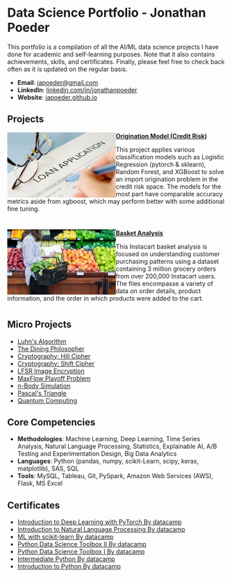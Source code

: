 
# Data Science Portfolio - Jonathan Poeder
This portfolio is a compilation of all the AI/ML data science projects I have done for academic and self-learning purposes. Note that it also contains achievements, skills, and certificates. Finally, please feel free to check back often as it is updated on the regular basis.

- **Email**: [japoeder@gmail.com](mailto:japoeder@gmail.com)
- **LinkedIn**: [linkedin.com/in/jonathanpoeder](https://www.linkedin.com/in/jonathanpoeder/)
- **Website**: [japoeder.github.io](https://japoeder.github.io)

<!--
## Achievements
- Example 1
- Example 2
-->

## Projects

<img align="left" width="250" height="150" src="https://github.com/japoeder/Portfolio/blob/master/Images/loanapp.jpg"> **[Origination Model (Credit Risk)](https://github.com/japoeder/Origination-Model-Project)** 

This project applies various classification models such as Logistic Regression (pytorch & sklearn), Random Forest, and XGBoost to solve an import origination problem in the credit risk space. The models for the most part have comparable accuracy metrics aside from xgboost, which may perform better with some additional fine tuning.

#


<img align="left" width="250" height="150" src="https://github.com/japoeder/Portfolio/blob/master/Images/groceries.jpeg"> **[Basket Analysis](https://github.com/japoeder/Basket-Analysis)**

This Instacart basket analysis is focused on understanding customer purchasing patterns using a dataset containing 3 million grocery orders from over 200,000 Instacart users. The files encompasse a variety of data on order details, product information, and the order in which products were added to the cart.

#

## Micro Projects

- [Luhn's Algorithm](https://github.com/japoeder/micro_projects/tree/master/luhns_algorithm)
- [The Dining Philosopher](https://github.com/japoeder/micro_projects/tree/master/dining_philosopher)
- [Cryptography: Hill Cipher](https://github.com/japoeder/micro_projects/tree/master/hill_cipher)
- [Cryptography: Shift Cipher](https://github.com/japoeder/micro_projects/tree/master/shift_cipher)
- [LFSR Image Encryption](https://github.com/japoeder/micro_projects/tree/master/lfsr_image_encryption)
- [MaxFlow Playoff Problem](https://github.com/japoeder/micro_projects/tree/master/maxflow_graph)
- [n-Body Simulation](https://github.com/japoeder/micro_projects/tree/master/n_body_simulation)
- [Pascal's Triangle](https://github.com/japoeder/micro_projects/tree/master/pascals_triangle)
- [Quantum Computing](https://github.com/japoeder/micro_projects/tree/master/quantum_comp)

## Core Competencies

- **Methodologies**: Machine Learning, Deep Learning, Time Series Analysis, Natural Language Processing, Statistics, Explainable AI, A/B Testing and Experimentation Design, Big Data Analytics
- **Languages**: Python (pandas, numpy, scikit-Learn, scipy, keras, matplotlib), SAS, SQL
- **Tools**: MySQL, Tableau, Git, PySpark, Amazon Web Services (AWS), Flask, MS Excel

## Certificates

- [Introduction to Deep Learning with PyTorch By datacamp](https://github.com/japoeder/Portfolio/blob/master/Certificates/intro_to_DL_w_pytorch.pdf)
- [Introduction to Natural Language Processing By datacamp](https://github.com/japoeder/Portfolio/blob/master/Certificates/intro_to_nlp.pdf)
- [ML with scikit-learn By datacamp](https://github.com/japoeder/Portfolio/blob/master/Certificates/machine_learning_w_sklearn.pdf)
- [Python Data Science Toolbox II By datacamp](https://github.com/japoeder/Portfolio/blob/master/Certificates/data_science_toolkit_2.pdf)
- [Python Data Science Toolbox I By datacamp](https://github.com/japoeder/Portfolio/blob/master/Certificates/data_science_toolkit_1.pdf)
- [Intermediate Python By datacamp](https://github.com/japoeder/Portfolio/blob/master/Certificates/intermediate_python.pdf)
- [Introduction to Python By datacamp](https://github.com/japoeder/Portfolio/blob/master/Certificates/introduction_to_python.pdf)